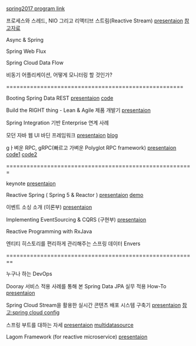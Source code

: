 
[spring2017 program link](http://www.springcamp.io/2017/program)

프로세스와 스레드, NIO 그리고 리액티브 스트림(Reactive Stream)
  [presentaion](https://docs.google.com/presentation/d/1gIZP1DBTTXnGtIgU1KPD6TWxQlOqZAjFOpE2F_jrNiY/edit#slide=id.g35f391192_00)
  [참고자료](https://web.stanford.edu/~ouster/cgi-bin/papers/threads.pdf)
  
Async & Spring

Spring Web Flux


Spring Cloud Data Flow

비동기 어플리케이션, 어떻게 모니터링 할 것인가?


====================================================

Booting Spring Data REST
  [presentaion](https://www.slideshare.net/ssusere4d67c/booting-spring-data-rest)
  [code](https://github.com/woniper/SpringCamp2017-Spring-Data-REST)

Build the RIGHT thing - Lean & Agile 제품 개발기
  [presentaion](https://www.slideshare.net/ChrisCho2/springcamp-2017-build-the-right-thing-pivotal-labs-sf)

Spring Integration 기반 Enterprise 연계 사례

모던 자바 웹 UI 바딘 프레임워크
  [presentaion](http://slides.com/basakpie/vaadin#/)
  [blog](http://basakpie.com/archives/category/vaadin)

gㅏ벼운 RPC, gRPC(빠르고 가벼운 Polyglot RPC framework)
  [presentaion](https://www.slideshare.net/hanmomhanda/spring-camp-2017-g-rpc-grpc-75314444)
  [code1](https://github.com/HomoEfficio/springcamp2017-grpc-java-server)
  [code2](https://github.com/HomoEfficio/springcamp2017-grpc-java-client)


=======================================================

keynote
  [presentaion](http://benelog.github.io/docs/spring-camp-2017/#1)

Reactive Spring ( Spring 5 & Reactor )
  [presentaion](https://www.slideshare.net/PivotalKorea/reactive-spring5-springcamp2017-23th-of-april)
  [demo](https://github.com/joshlong/flux-flix-service)

이벤트 소싱 소개 (이론부)
  [presentaion](https://docs.com/gyuwon/5525/event-sourcing-spring-camp-2017)

Implementing EventSourcing & CQRS (구현부)
  [presentaion](https://github.com/jaceshim/springcamp2017/blob/master/springcamp2017_implementing_es_cqrs.pdf)

Reactive Programming with RxJava
  

엔티티 히스토리를 편리하게 관리해주는 스프링 데이터 Envers


========================================================

누구나 하는 DevOps

Dooray 서비스 적용 사례를 통해 본 Spring Data JPA 실무 적용 How-To
  [presentaion](https://nhnent.dooray.com/share/posts/9YbTE52ER2m9A0sEP881hg?viewMode=presentation&theme=sbt#1)

Spring Cloud Stream을 활용한 실시간 콘텐츠 배포 시스템 구축기
  [presentaion](https://github.com/LeeKyoungIl/SpringCamp2017/blob/master/SpringCloudStream-sample/pdf/SpringCamp_2017_%EC%9D%B4%EA%B2%BD%EC%9D%BC_SpringCloudStream.pdf)
  [참고:spring cloud config](http://blog.leekyoungil.com/?p=352)

스프링 부트를 대하는 자세
  [presentaion](https://github.com/kingbbode/spring-boot-attitude/blob/master/SpringCamp2017-Kingbbode-Share.pdf)
  [multidatasource](https://github.com/sbcoba/spring-boot-multidatasource)

Lagom Framework (for reactive microservice)
  [presentaion](https://www.slideshare.net/ssuser45ecc2/lagom-framework)